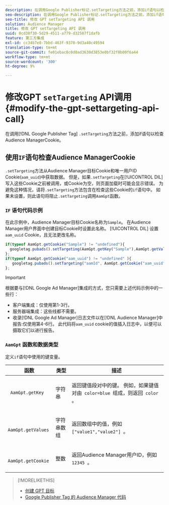```yaml
---
description: 在调用Google Publisher标记.setTargeting方法之前，添加if语句以检查Audience ManagerCookie。
seo-description: 在调用Google Publisher标记.setTargeting方法之前，添加if语句以检查Audience ManagerCookie。
seo-title: 修改 GPT setTargeting API 调用
solution: Audience Manager
title: 修改 GPT setTargeting API 调用
uuid: 0cd38f30-5d29-4511-a779-d32587f1dafb
feature: 第三方集成
exl-id: cc34b7e8-7bbd-463f-9378-9d3a40c49594
translation-type: tm+mt
source-git-commit: fe01ebac8c0d0ad3630d3853e0bf32f0b00f6a44
workflow-type: tm+mt
source-wordcount: '300'
ht-degree: 9%

---
```


# 修改GPT `setTargeting` API调用{#modify-the-gpt-settargeting-api-call}

在调用[!DNL Google Publisher Tag] `.setTargeting`方法之前，添加if语句以检查Audience ManagerCookie。

## 使用`IF`语句检查Audience ManagerCookie

`.setTargeting`方法从Audience Manager目标Cookie和唯一用户ID Cookie(`aam_uuid`)中获取数据。 但是，如果`.setTargeting`在[!UICONTROL DIL]写入这些Cookie之前被调用，或Cookie为空，则页面加载时可能会显示错误。 为避免这种情况，请将`.setTargeting`方法包含在检查这些Cookie的`if`语句中。 如果未设置，则此语句将阻止`.setTargeting`调用`AamGpt`函数。

### `IF` 语句代码示例

在此示例中，Audience Manager目标Cookie名称为`Sample`。 在Audience Manager用户界面中创建目标Cookie时设置此名称。 [!UICONTROL DIL] 设置 `aam_uuid` Cookie，且无法更改名称。

```js
if(typeof AamGpt.getCookie("Sample") != "undefined"){ 
  googletag.pubads().setTargeting(AamGpt.getKey("Sample"),AamGpt.getValues("Sample")); 
}; 
if(typeof AamGpt.getCookie("aam_uuid") != "undefined" ){ 
   googletag.pubads().setTargeting("aamId", AamGpt.getCookie("aam_uuid")); 
};
```

>[!IMPORTANT]
>
>根据要与[!DNL Google Ad Manager]集成的方式，您只需要上述代码示例中的一些行：
>
>* 客户端集成：仅使用第1-3行。
>* 服务器端集成：这些线都不需要。
>* 收录[!DNL Google Ad Manager]日志文件以在[!DNL Audience Manager]中报告:仅使用第4-6行。 此代码将`aam_uuid` cookie的值插入日志中，以便可以摄取它们以进行报告。


### `AamGpt` 函数和数据类型

定义`if`语句中使用的键变量。

<table id="table_881391C9BDDF4FACAFC37A47B14B31A1"> 
 <thead> 
  <tr> 
   <th colname="col1" class="entry"> 函数 </th> 
   <th colname="col2" class="entry"> 类型 </th> 
   <th colname="col3" class="entry"> 描述 </th> 
  </tr> 
 </thead>
 <tbody> 
  <tr> 
   <td colname="col1"> <p> <code> AamGpt.getKey </code> </p> </td> 
   <td colname="col2"> <p>字符串 </p> </td> 
   <td colname="col3"> <p>返回键值段对中的键。 例如，如果键值对由<code> color=blue </code>组成，则返回<code> color </code>。 </p> </td> 
  </tr> 
  <tr> 
   <td colname="col1"> <p> <code> AamGpt.getValues </code> </p> </td> 
   <td colname="col2"> <p>字符串数组 </p> </td> 
   <td colname="col3"> <p>返回数组中的值，例如<code> ["value1","value2"] </code>。 </p> </td> 
  </tr> 
  <tr> 
   <td colname="col1"> <p> <code> AamGpt.getCookie </code> </p> </td> 
   <td colname="col2"> <p>整数 </p> </td> 
   <td colname="col3"> <p>返回Audience Manager用户ID，例如<code> 12345 </code>。 </p> </td> 
  </tr>
 </tbody>
</table>

>[!MORELIKETHIS]
>
>* [创建 GPT 目标](../../integration/gpt-aam-destination/gpt-aam-create-destination.md)
>* [Google Publisher Tag 的 Audience Manager 代码](../../integration/gpt-aam-destination/gpt-aam-aamgpt-code.md)


